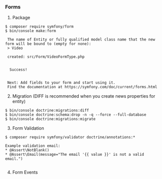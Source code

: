 ### Forms

1. Package
```
$ composer require symfony/form
$ bin/console make:form 

 The name of Entity or fully qualified model class name that the new form will be bound to (empty for none):
 > Video

 created: src/Form/VideoFormType.php

           
  Success! 
           

 Next: Add fields to your form and start using it.
 Find the documentation at https://symfony.com/doc/current/forms.html

```

2. Migration (DIFF is recommended when you create news properties for entity)
```
$ bin/console doctrine:migrations:diff
$ bin/console doctrine:schema:drop -n -q --force --full-database
$ bin/console doctrine:migrations:migrate
```

3. Form Validation 
```
$ composer require symfony/validator doctrine/annotations:*

Example validation email:
* @Assert\NotBlank()
* @Assert\Email(message="The email '{{ value }}' is not a valid email.")


```


4. Form Events
```

```